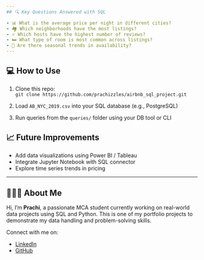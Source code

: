 ```yaml
---
## 🔍 Key Questions Answered with SQL

- 📊 What is the average price per night in different cities?
- 🏘 Which neighborhoods have the most listings?
- ⭐ Which hosts have the highest number of reviews?
- 🛏 What type of room is most common across listings?
- 📅 Are there seasonal trends in availability?
---
```


## 💻 How to Use

1. Clone this repo:  
   `git clone https://github.com/prachizzles/airbnb_sql_project.git`

2. Load `AB_NYC_2019.csv` into your SQL database (e.g., PostgreSQL)

3. Run queries from the `queries/` folder using your DB tool or CLI

## 📈 Future Improvements

- Add data visualizations using Power BI / Tableau
- Integrate Jupyter Notebook with SQL connector
- Explore time series trends in pricing

---

## 👩🏻‍💻 About Me

Hi, I’m **Prachi**, a passionate MCA student currently working on real-world data projects using SQL and Python. This is one of my portfolio projects to demonstrate my data handling and problem-solving skills.

Connect with me on:

- [LinkedIn](https://www.linkedin.com/in/prachigargg)
- [GitHub](https://github.com/prachizzles)
